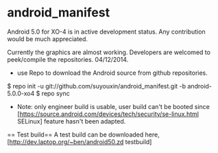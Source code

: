 android_manifest
================
Android 5.0 for XO-4 is in active development status. Any contribution would be much appreciated.

Currently the graphics are almost working. Developers are welcomed to peek/compile the repositories.  04/12/2014.

* use Repo to download the Android source from github repositories.

 $ repo init -u git://github.com/suyouxin/android_manifest.git -b android-5.0.0-xo4
 $ repo sync

* Note: only engineer build is usable, user build can't be booted since [https://source.android.com/devices/tech/security/se-linux.html SELinux] feature hasn't been adapted.

== Test build==
  A test build can be downloaded here, [http://dev.laptop.org/~ben/android50.zd testbuild]
